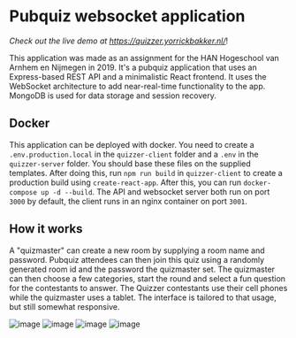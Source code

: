 # Pubquiz websocket application

_Check out the live demo at https://quizzer.yorrickbakker.nl/_!

This application was made as an assignment for the HAN Hogeschool van Arnhem en
Nijmegen in 2019. It's a pubquiz application that uses an Express-based REST API
and a minimalistic React frontend. It uses the WebSocket architecture to add
near-real-time functionality to the app. MongoDB is used for data storage and
session recovery.

## Docker

This application can be deployed with docker. You need to create a
`.env.production.local` in the `quizzer-client` folder and a `.env` in the
`quizzer-server` folder. You should base these files on the supplied templates.
After doing this, run `npm run build` in `quizzer-client` to create a production
build using `create-react-app`. After this, you can run
`docker-compose up -d --build`. The API and websocket server both run on port
`3000` by default, the client runs in an nginx container on port `3001`.

## How it works

A "quizmaster" can create a new room by supplying a room name and password.
Pubquiz attendees can then join this quiz using a randomly generated room id and
the password the quizmaster set. The quizmaster can then choose a few
categories, start the round and select a fun question for the contestants to
answer. The Quizzer contestants use their cell phones while the quizmaster uses
a tablet. The interface is tailored to that usage, but still somewhat
responsive.

![image](https://user-images.githubusercontent.com/24809068/74977428-f7bdeb80-542a-11ea-9fe8-e1026bd26457.png)
![image](https://user-images.githubusercontent.com/24809068/74977588-44a1c200-542b-11ea-9d86-0704172802a8.png)
![image](https://user-images.githubusercontent.com/24809068/74977492-18864100-542b-11ea-816c-34b4ed7ee946.png)
![image](https://user-images.githubusercontent.com/24809068/74977547-30f65b80-542b-11ea-8ac5-caf7e6e988be.png)
